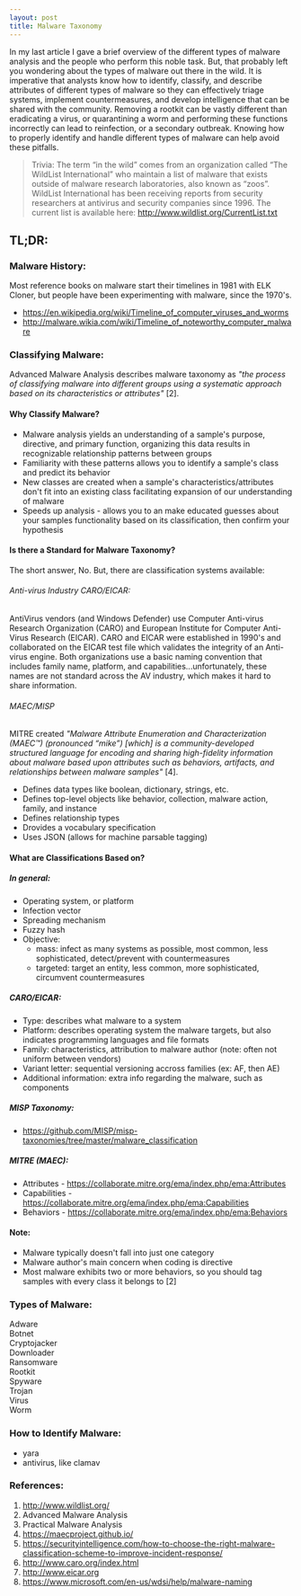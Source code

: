 ```yaml
---
layout: post
title: Malware Taxonomy
---
```

In my last article I gave a brief overview of the different types of malware analysis and the people who perform this noble task. But, that probably left you wondering about the types of malware out there in the wild. It is imperative that analysts know how to identify, classify, and describe attributes of different types of malware so they can effectively triage systems, implement countermeasures, and develop intelligence that can be shared with the community. Removing a rootkit can be vastly different than eradicating a virus, or quarantining a worm and performing these functions incorrectly can lead to reinfection, or a secondary outbreak. Knowing how to properly identify and handle different types of malware can help avoid these pitfalls.

> Trivia: The term “in the wild” comes from an organization called “The WildList International” who maintain a list of malware that exists outside of malware research laboratories, also known as “zoos”. WildList International has been receiving reports from security researchers at antivirus and security companies since 1996. The current list is available here: http://www.wildlist.org/CurrentList.txt

## TL;DR:

### Malware History:
Most reference books on malware start their timelines in 1981 with ELK Cloner, but people have been experimenting with malware, since the 1970's. 
-	https://en.wikipedia.org/wiki/Timeline_of_computer_viruses_and_worms
-	http://malware.wikia.com/wiki/Timeline_of_noteworthy_computer_malware

### Classifying Malware:
Advanced Malware Analysis describes malware taxonomy as <cite>"the process of classifying malware into different groups using a systematic approach based on its characteristics or attributes"</cite> [2].

#### Why Classify Malware?
- Malware analysis yields an understanding of a sample's purpose, directive, and primary function, organizing this data results in recognizable relationship patterns between groups
- Familiarity with these patterns allows you to identify a sample's class and predict its behavior
- New classes are created when a sample's characteristics/attributes don't fit into an existing class facilitating expansion of our understanding of malware
- Speeds up analysis - allows you to an make educated guesses about your samples functionality based on its classification, then confirm your hypothesis

#### Is there a Standard for Malware Taxonomy?
The short answer, No. But, there are classification systems available:

###### Anti-virus Industry CARO/EICAR:
AntiVirus vendors (and Windows Defender) use Computer Anti-virus Research Organization (CARO) and European Institute for Computer Anti-Virus Research (EICAR). CARO and EICAR were established in 1990's and collaborated on the EICAR test file which validates the integrity of an Anti-virus engine. Both organizations use a basic naming convention that includes family name, platform, and capabilities...unfortunately, these names are not standard across the AV industry, which makes it hard to share information.

###### MAEC/MISP
MITRE created <cite>"Malware Attribute Enumeration and Characterization (MAEC™) (pronounced “mike”) [which] is a community-developed structured language for encoding and sharing high-fidelity information about malware based upon attributes such as behaviors, artifacts, and relationships between malware samples" </cite> [4].

- Defines data types like boolean, dictionary, strings, etc. 
- Defines top-level objects like behavior, collection, malware action, family, and instance
- Defines relationship types
- Drovides a vocabulary specification
- Uses JSON (allows for machine parsable tagging)

#### What are Classifications Based on?
##### In general:
- Operating system, or platform
- Infection vector
- Spreading mechanism
- Fuzzy hash
- Objective:
  - mass: infect as many systems as possible, most common, less sophisticated, detect/prevent with countermeasures
  - targeted: target an entity, less common, more sophisticated, circumvent countermeasures

##### CARO/EICAR:
- Type: describes what malware to a system
- Platform: describes operating system the malware targets, but also indicates programming languages and file formats
- Family: characteristics, attribution to malware author (note: often not uniform between vendors)
- Variant letter: sequential versioning accross families (ex: AF, then AE)
- Additional information: extra info regarding the malware, such as components

##### MISP Taxonomy:
- https://github.com/MISP/misp-taxonomies/tree/master/malware_classification

##### MITRE (MAEC):
- Attributes - https://collaborate.mitre.org/ema/index.php/ema:Attributes
- Capabilities - https://collaborate.mitre.org/ema/index.php/ema:Capabilities
- Behaviors - https://collaborate.mitre.org/ema/index.php/ema:Behaviors

#### Note:
- Malware typically doesn't fall into just one category
- Malware author's main concern when coding is directive
- Most malware exhibits two or more behaviors, so you should tag samples with every class it belongs to [2]

### Types of Malware:
<dl>
  <dt>Adware</dt>
  <dd> </dd>

  <dt>Botnet</dt>
  <dd> </dd>

  <dt>Cryptojacker</dt>
  <dd> </dd>
  
  <dt>Downloader</dt>
  <dd> </dd>
  
  <dt>Ransomware</dt>
  <dd> </dd>
  
  <dt>Rootkit</dt>
  <dd> </dd>
  
  <dt>Spyware</dt>
  <dd> </dd>
  
  <dt>Trojan</dt>
  <dd> </dd>

  <dt>Virus</dt>
  <dd> </dd>
  
  <dt>Worm</dt>
  <dd> </dd>
</dl>

### How to Identify Malware:
- yara
- antivirus, like clamav

### References:
1. http://www.wildlist.org/
2. Advanced Malware Analysis
3. Practical Malware Analysis
4. https://maecproject.github.io/
5. https://securityintelligence.com/how-to-choose-the-right-malware-classification-scheme-to-improve-incident-response/
6. http://www.caro.org/index.html
7. http://www.eicar.org
8. https://www.microsoft.com/en-us/wdsi/help/malware-naming
